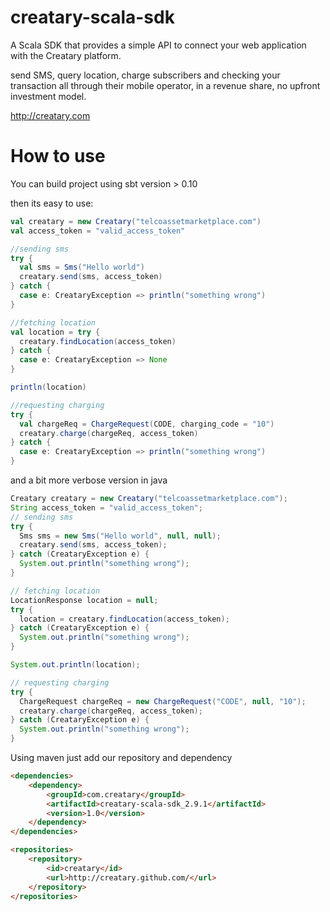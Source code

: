 # creatary-scala-sdk

A Scala SDK that provides a simple API to connect your web application with the Creatary platform.

send SMS, query location, charge subscribers and checking your transaction all through their mobile operator, in a revenue share, no upfront investment model.

http://creatary.com

# How to use

You can build project using sbt version > 0.10

then its easy to use:

```scala
val creatary = new Creatary("telcoassetmarketplace.com")
val access_token = "valid_access_token"

//sending sms
try {
  val sms = Sms("Hello world")
  creatary.send(sms, access_token)
} catch {
  case e: CreataryException => println("something wrong")
}

//fetching location
val location = try {
  creatary.findLocation(access_token)
} catch {
  case e: CreataryException => None
}

println(location)

//requesting charging
try {
  val chargeReq = ChargeRequest(CODE, charging_code = "10")
  creatary.charge(chargeReq, access_token)
} catch {
  case e: CreataryException => println("something wrong")
}
```

and a bit more verbose version in java

```java
Creatary creatary = new Creatary("telcoassetmarketplace.com");
String access_token = "valid_access_token";
// sending sms
try {
  Sms sms = new Sms("Hello world", null, null);
  creatary.send(sms, access_token);
} catch (CreataryException e) {
  System.out.println("something wrong");
}

// fetching location
LocationResponse location = null;
try {
  location = creatary.findLocation(access_token);
} catch (CreataryException e) {
  System.out.println("something wrong");
}

System.out.println(location);

// requesting charging
try {
  ChargeRequest chargeReq = new ChargeRequest("CODE", null, "10");
  creatary.charge(chargeReq, access_token);
} catch (CreataryException e) {
  System.out.println("something wrong");
}
```

Using maven just add our repository and dependency
```html
<dependencies>
	<dependency>
		<groupId>com.creatary</groupId>
		<artifactId>creatary-scala-sdk_2.9.1</artifactId>
		<version>1.0</version>
	</dependency>
</dependencies>

<repositories>
	<repository>
		<id>creatary</id>
		<url>http://creatary.github.com/</url>
	</repository>
</repositories>
```

		